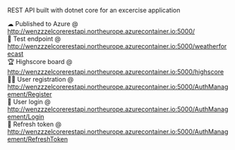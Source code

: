 REST API built with dotnet core for an excercise application

☁ Published to Azure @ http://wenzzzelcorerestapi.northeurope.azurecontainer.io:5000/ </br>
🧪 Test endpoint @ http://wenzzzelcorerestapi.northeurope.azurecontainer.io:5000/weatherforecast </br>
🏆 Highscore board @ http://wenzzzelcorerestapi.northeurope.azurecontainer.io:5000/highscore </br>
🙍‍♂️ User registration @ http://wenzzzelcorerestapi.northeurope.azurecontainer.io:5000/AuthManagement/Register </br>
🔑 User login @ http://wenzzzelcorerestapi.northeurope.azurecontainer.io:5000/AuthManagement/Login </br>
🔁 Refresh token @ http://wenzzzelcorerestapi.northeurope.azurecontainer.io:5000/AuthManagement/RefreshToken </br>